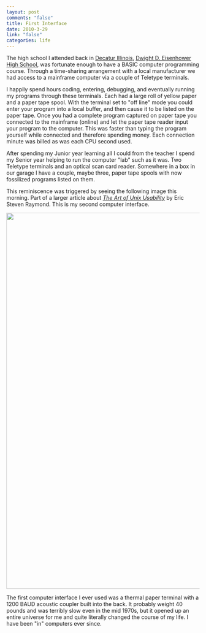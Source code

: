 ```yaml
--- 
layout: post
comments: "false"
title: First Interface
date: 2010-3-29
link: "false"
categories: life
---
```

The high school I attended back in <a title="Decatur Illinois - Wikipedia" href="http://en.wikipedia.org/wiki/Decatur,_Illinois" target="_blank">Decatur Illinois</a>, <a title="Eisenhower High" href="http://www.dps61.org/ehs/site/default.asp" target="_blank">Dwight D. Eisenhower High School</a>, was fortunate enough to have a BASIC computer programming course. Through a time-sharing arrangement with a local manufacturer we had access to a mainframe computer via a couple of Teletype terminals.

I happily spend hours coding, entering, debugging, and eventually running my programs through these terminals. Each had a large roll of yellow paper and a paper tape spool. With the terminal set to "off line" mode you could enter your program into a local buffer, and then cause it to be listed on the paper tape. Once you had a complete program captured on paper tape you connected to the mainframe (online) and let the paper tape reader input your program to the computer. This was faster than typing the program yourself while connected and therefore spending money. Each connection minute was billed as was each CPU second used.

After spending my Junior year learning all I could from the teacher I spend my Senior year helping to run the computer "lab" such as it was. Two Teletype terminals and an optical scan card reader. Somewhere in a box in our garage I have a couple, maybe three, paper tape spools with now fossilized programs listed on them.

This reminiscence was triggered by seeing the following image this morning. Part of a larger article about <em><a title="The Art of Unix Usability" href="http://catb.org/~esr/writings/taouu/taouu.html" target="_blank">The Art of Unix Usability</a></em> by Eric Steven Raymond. This is my second computer interface.
<p style="text-align: center;"></p>
<p style="text-align: center;"><a href="http://zanshin.net/wp-content/uploads/2010/03/front.jpg"><img class="aligncenter size-full wp-image-2306" title="front" src="http://zanshin.net/wp-content/uploads/2010/03/front.jpg" alt="" width="565" height="982" /></a></p>
<p style="text-align: left;">The first computer interface I ever used was a thermal paper terminal with a 1200 BAUD acoustic coupler built into the back. It probably weight 40 pounds and was terribly slow even in the mid 1970s, but it opened up an entire universe for me and quite literally changed the course of my life. I have been "in" computers ever since.</p>
